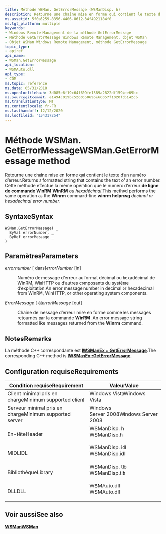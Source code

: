 ```yaml
---
title: Méthode WSMan. GetErrorMessage (WSManDisp. h)
description: Retourne une chaîne mise en forme qui contient le texte d’un numéro d’erreur.
ms.assetid: 5f0a5259-8356-4406-8612-34f4921184f0
ms.tgt_platform: multiple
keywords:
- Windows Remote Management de la méthode GetErrorMessage
- Méthode GetErrorMessage Windows Remote Management, objet WSMan
- Objet WSMan Windows Remote Management, méthode GetErrorMessage
topic_type:
- apiref
api_name:
- WSMan.GetErrorMessage
api_location:
- WSMAuto.dll
api_type:
- COM
ms.topic: reference
ms.date: 05/31/2018
ms.openlocfilehash: 3d085e6f19c64f609fe1389a2822df1594ee69bc
ms.sourcegitcommit: a1494c819bc5200050696e66057f1020f5b142cb
ms.translationtype: MT
ms.contentlocale: fr-FR
ms.lasthandoff: 12/12/2020
ms.locfileid: "104317254"
---
```

# <a name="wsmangeterrormessage-method"></a><span data-ttu-id="b08f4-106">Méthode WSMan. GetErrorMessage</span><span class="sxs-lookup"><span data-stu-id="b08f4-106">WSMan.GetErrorMessage method</span></span>

<span data-ttu-id="b08f4-107">Retourne une chaîne mise en forme qui contient le texte d’un numéro d’erreur.</span><span class="sxs-lookup"><span data-stu-id="b08f4-107">Returns a formatted string that contains the text of an error number.</span></span> <span data-ttu-id="b08f4-108">Cette méthode effectue la même opération que le numéro d’erreur **de ligne de commande WinRM** **WinRM** *ou hexadécimal*.</span><span class="sxs-lookup"><span data-stu-id="b08f4-108">This method performs the same operation as the **Winrm** command-line **winrm helpmsg** *decimal or hexadecimal error number*.</span></span>

## <a name="syntax"></a><span data-ttu-id="b08f4-109">Syntaxe</span><span class="sxs-lookup"><span data-stu-id="b08f4-109">Syntax</span></span>


```VB
WSMan.GetErrorMessage( _
  ByVal errorNumber, _
  ByRef errorMessage _
)
```



## <a name="parameters"></a><span data-ttu-id="b08f4-110">Paramètres</span><span class="sxs-lookup"><span data-stu-id="b08f4-110">Parameters</span></span>

<dl> <dt>

<span data-ttu-id="b08f4-111">*errornumber* \[ dans\]</span><span class="sxs-lookup"><span data-stu-id="b08f4-111">*errorNumber* \[in\]</span></span>
</dt> <dd>

<span data-ttu-id="b08f4-112">Numéro de message d’erreur au format décimal ou hexadécimal de WinRM, WinHTTP ou d’autres composants du système d’exploitation.</span><span class="sxs-lookup"><span data-stu-id="b08f4-112">An error message number in decimal or hexadecimal from WinRM, WinHTTP, or other operating system components.</span></span>

</dd> <dt>

<span data-ttu-id="b08f4-113">*ErrorMessage* \[ à\]</span><span class="sxs-lookup"><span data-stu-id="b08f4-113">*errorMessage* \[out\]</span></span>
</dt> <dd>

<span data-ttu-id="b08f4-114">Chaîne de message d’erreur mise en forme comme les messages retournés par la commande **WinRM** .</span><span class="sxs-lookup"><span data-stu-id="b08f4-114">An error message string formatted like messages returned from the **Winrm** command.</span></span>

</dd> </dl>

## <a name="remarks"></a><span data-ttu-id="b08f4-115">Notes</span><span class="sxs-lookup"><span data-stu-id="b08f4-115">Remarks</span></span>

<span data-ttu-id="b08f4-116">La méthode C++ correspondante est [**IWSManEx :: GetErrorMessage**](/windows/desktop/api/WSManDisp/nf-wsmandisp-iwsmanex-geterrormessage).</span><span class="sxs-lookup"><span data-stu-id="b08f4-116">The corresponding C++ method is [**IWSManEx::GetErrorMessage**](/windows/desktop/api/WSManDisp/nf-wsmandisp-iwsmanex-geterrormessage).</span></span>

## <a name="requirements"></a><span data-ttu-id="b08f4-117">Configuration requise</span><span class="sxs-lookup"><span data-stu-id="b08f4-117">Requirements</span></span>



| <span data-ttu-id="b08f4-118">Condition requise</span><span class="sxs-lookup"><span data-stu-id="b08f4-118">Requirement</span></span> | <span data-ttu-id="b08f4-119">Valeur</span><span class="sxs-lookup"><span data-stu-id="b08f4-119">Value</span></span> |
|-------------------------------------|------------------------------------------------------------------------------------------|
| <span data-ttu-id="b08f4-120">Client minimal pris en charge</span><span class="sxs-lookup"><span data-stu-id="b08f4-120">Minimum supported client</span></span><br/> | <span data-ttu-id="b08f4-121">Windows Vista</span><span class="sxs-lookup"><span data-stu-id="b08f4-121">Windows Vista</span></span><br/>                                                                 |
| <span data-ttu-id="b08f4-122">Serveur minimal pris en charge</span><span class="sxs-lookup"><span data-stu-id="b08f4-122">Minimum supported server</span></span><br/> | <span data-ttu-id="b08f4-123">Windows Server 2008</span><span class="sxs-lookup"><span data-stu-id="b08f4-123">Windows Server 2008</span></span><br/>                                                           |
| <span data-ttu-id="b08f4-124">En-tête</span><span class="sxs-lookup"><span data-stu-id="b08f4-124">Header</span></span><br/>                   | <dl> <span data-ttu-id="b08f4-125"><dt>WSManDisp. h</dt></span><span class="sxs-lookup"><span data-stu-id="b08f4-125"><dt>WSManDisp.h</dt></span></span> </dl>   |
| <span data-ttu-id="b08f4-126">MIDL</span><span class="sxs-lookup"><span data-stu-id="b08f4-126">IDL</span></span><br/>                      | <dl> <span data-ttu-id="b08f4-127"><dt>WSManDisp. idl</dt></span><span class="sxs-lookup"><span data-stu-id="b08f4-127"><dt>WSManDisp.idl</dt></span></span> </dl> |
| <span data-ttu-id="b08f4-128">Bibliothèque</span><span class="sxs-lookup"><span data-stu-id="b08f4-128">Library</span></span><br/>                  | <dl> <span data-ttu-id="b08f4-129"><dt>WSManDisp. tlb</dt></span><span class="sxs-lookup"><span data-stu-id="b08f4-129"><dt>WSManDisp.tlb</dt></span></span> </dl> |
| <span data-ttu-id="b08f4-130">DLL</span><span class="sxs-lookup"><span data-stu-id="b08f4-130">DLL</span></span><br/>                      | <dl> <span data-ttu-id="b08f4-131"><dt>WSMAuto.dll</dt></span><span class="sxs-lookup"><span data-stu-id="b08f4-131"><dt>WSMAuto.dll</dt></span></span> </dl>   |



## <a name="see-also"></a><span data-ttu-id="b08f4-132">Voir aussi</span><span class="sxs-lookup"><span data-stu-id="b08f4-132">See also</span></span>

<dl> <dt>

[<span data-ttu-id="b08f4-133">**WSMan**</span><span class="sxs-lookup"><span data-stu-id="b08f4-133">**WSMan**</span></span>](wsman.md)
</dt> </dl>

 

 





